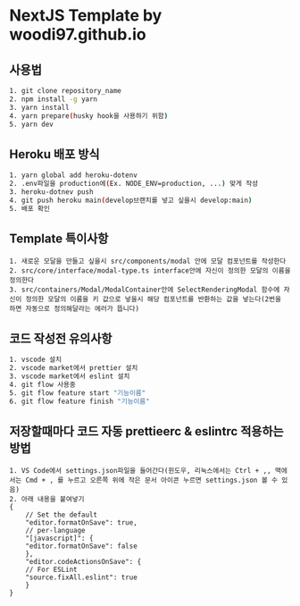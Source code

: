 # NextJS Template by woodi97.github.io

## 사용법

```bash
1. git clone repository_name
2. npm install -g yarn
3. yarn install
4. yarn prepare(husky hook을 사용하기 위함)
5. yarn dev
```

## Heroku 배포 방식

```bash
1. yarn global add heroku-dotenv
2. .env파일을 production에(Ex. NODE_ENV=production, ...) 맞게 작성
3. heroku-dotnev push
4. git push heroku main(develop브랜치를 넣고 싶을시 develop:main)
5. 배포 확인
```

## Template 특이사항

```test
1. 새로운 모달을 만들고 싶을시 src/components/modal 안에 모달 컴포넌트를 작성한다
2. src/core/interface/modal-type.ts interface안에 자신이 정의한 모달의 이름을 정의한다
3. src/containers/Modal/ModalContainer안에 SelectRenderingModal 함수에 자신이 정의한 모달의 이름을 키 값으로 넣을시 해당 컴포넌트를 반환하는 값을 넣는다(2번을 하면 자동으로 정의해달라는 에러가 뜹니다)
```

## 코드 작성전 유의사항

```bash
1. vscode 설치
2. vscode market에서 prettier 설치
3. vscode market에서 eslint 설치
4. git flow 사용중
5. git flow feature start "기능이름"
6. git flow feature finish "기능이름"
```

## 저장할때마다 코드 자동 prettieerc & eslintrc 적용하는 방법

```text
1. VS Code에서 settings.json파일을 들어간다(윈도우, 리눅스에서는 Ctrl + ,, 맥에서는 Cmd + , 를 누르고 오른쪽 위에 작은 문서 아이콘 누르면 settings.json 볼 수 있음)
2. 아래 내용을 붙여넣기
{
    // Set the default
    "editor.formatOnSave": true,
    // per-language
    "[javascript]": {
    "editor.formatOnSave": false
    },
    "editor.codeActionsOnSave": {
    // For ESLint
    "source.fixAll.eslint": true
    }
}
```
